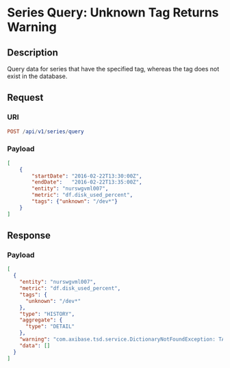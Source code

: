 # Series Query: Unknown Tag Returns Warning

## Description

Query data for series that have the specified tag, whereas the tag does not exist in the database.

## Request

### URI

```elm
POST /api/v1/series/query
```

### Payload

```json
[
    {
        "startDate": "2016-02-22T13:30:00Z",
        "endDate":   "2016-02-22T13:35:00Z",
        "entity": "nurswgvml007",
        "metric": "df.disk_used_percent",
        "tags": {"unknown": "/dev*"}
    }
]
```

## Response

### Payload

```json
[
  {
    "entity": "nurswgvml007",
    "metric": "df.disk_used_percent",
    "tags": {
      "unknown": "/dev*"
    },
    "type": "HISTORY",
    "aggregate": {
      "type": "DETAIL"
    },
    "warning": "com.axibase.tsd.service.DictionaryNotFoundException: TAG_KEY not found for name: 'unknown'",
    "data": []
  }
]
```
